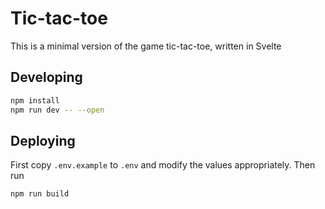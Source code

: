 # Tic-tac-toe

This is a minimal version of the game tic-tac-toe, written in Svelte

## Developing

```bash
npm install
npm run dev -- --open
```

## Deploying

First copy `.env.example` to `.env` and modify the values appropriately. Then run

```bash
npm run build
```
